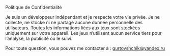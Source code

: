 Politique de Confidentialité

Je suis un développeur indépendant et je respecte votre vie privée.
Je ne collecte, ne stocke ni ne partage aucune donnée personnelle des utilisateurs.
Toutes les informations liées aux jeux sont stockées uniquement sur votre appareil.
Les jeux n’utilisent aucun service tiers pour l’analyse, la publicité ou le suivi.

Pour toute question, vous pouvez me contacter à : gurtovshchik@yandex.ru
